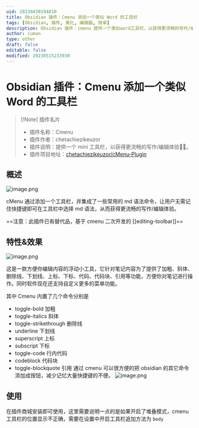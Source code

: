 ```yaml
---
uid: 20230430194810
title: Obsidian 插件：Cmenu 添加一个类似 Word 的工具栏
tags: [Obsidian, 插件, 美化, 编辑器, 效率]
description: Obsidian 插件：cmenu 提供一个类似word工具栏，以获得更流畅的写作/编辑体验
author: cuman
type: other
draft: false
editable: false
modified: 20230515233930
---
```


# Obsidian 插件：Cmenu 添加一个类似 Word 的工具栏

> [!Note] 插件名片
> - 插件名称：Cmenu
> - 插件作者：chetachiezikeuzor
> - 插件说明：提供一个 mini 工具栏，以获得更流畅的写作/编辑体验✍🏽。
> - 插件项目地址：[chetachiezikeuzor/cMenu-Plugin](https://github.com/chetachiezikeuzor/cMenu-Plugin)

## 概述

![image.png](https://cdn.pkmer.cn/images/202304301950795.png!pkmer)

cMenu 通过添加一个工具栏，并集成了一些常用的 md 语法命令，让用户无需记住快捷键即可在工具栏中选择 md 语法，从而获得更流畅的写作/编辑体验。

==注意：此插件已有替代品，基于 cmenu 二次开发的 [[editing-toolbar]]==

## 特性&效果

![image.png](https://cdn.pkmer.cn/images/202304302129195.png!pkmer)

 这是一款方便你编辑内容的浮动小工具，它针对笔记内容为了提供了加粗、斜体、删除线、下划线、上标、下标、代码、代码块、引用等功能，方便你对笔记进行操作。同时软件现在还支持自定义更多的菜单功能。

 其中 Cmenu 内置了几个命令分别是

 - toggle-bold 加粗
 - toggle-italics 斜体
 - toggle-strikethrough 删除线
 - underline 下划线
 - superscript 上标
 - subscript 下标
 - toggle-code 行内代码
 - codeblock 代码块
 - toggle-blockquote 引用
通过 cmenu 可以很方便的把 obsidian 的其它命令添加成按钮，减少记忆大量快捷键的不便。
![image.png](https://cdn.pkmer.cn/images/202304302306733.png!pkmer)

## 使用

 在插件商城安装即可使用，这里需要说明一点的是如果开启了堆叠模式，cmenu 工具栏的位置显示不正确，需要在设置中开启工具栏追加方法为 `body`
